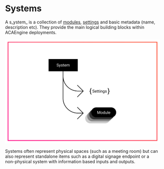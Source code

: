 # Systems

A s_ystem_ is a collection of [modules](modules.md), [settings](settings.md) and basic metadata \(name, description etc\). They provide the main logical building blocks within ACAEngine deployments.

![Systems have setting and a collection of modules.](../.gitbook/assets/concepts-system.svg)

Systems often represent physical spaces \(such as a meeting room\) but can also represent standalone items such as a digital signage endpoint or a non-physical system with information based inputs and outputs. 



